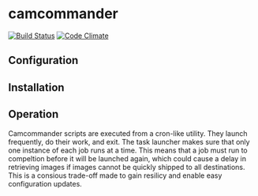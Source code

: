 # camcommander

[![Build Status](https://travis-ci.org/tparker-usgs/camcommander.svg?branch=master)](https://travis-ci.org/tparker-usgs/camcommander)
[![Code Climate](https://codeclimate.com/github/tparker-usgs/camcommander/badges/gpa.svg)](https://codeclimate.com/github/tparker-usgs/camcommander)

## Configuration

  
## Installation

## Operation
Camcommander scripts are executed from a cron-like utility. They launch frequently, do their work, and exit. The task launcher makes sure that only one instance of each job runs at a time. This means that a job must run to compeltion before it will be launched again, which could cause a delay in retrieving images if images cannot be quickly shipped to all destinations. This is a consious trade-off made to gain resilicy and enable easy configuration updates.
  
